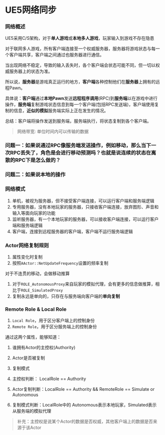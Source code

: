 # UE5网络同步

### 网络概述

UE5采用C/S架构，对于**单人游戏**或**本地多人游戏**，玩家输入到游戏不存在隐患

对于联网多人游戏，所有客户端连接至一个权威服务器，服务器将游戏状态与每一个客户端共享，客户端之间通过也服务器进行通信。

当出现网络不稳定，导致的输入丢失时，各个客户端会状态可能不同，但一切以权威服务器上的状态为准。

所以说，**服务器**是游戏真正运行的地方，**客户端**各种控制他们在**服务器**上拥有的远程Pawn。

具体说：**客户端**通过**本地Pawn**发送**远程程序调用**(RPC)到**服务端**以在游戏中进行操作，**服务端**复制游戏状态信息到每一个客户端(包括RPC发送端)，客户端使用复制的信息，**近似的模拟**服务端实际上正在发生的情况。

总结：客户端将操作发送到服务端，服务端执行，将状态复制到各个客户端。

> 网络带宽: 单位时间内可以传输的数据

### 问题一：如果说通过RPC像服务端发送操作，例如移动，那么当下一次RPC丢失了，角色是会进行移动预测吗？也就是说连续的状态在离散的RPC下是怎么做的？

### 问题二：如果说本地的操作

### 网络模式

1. 单机，被视为服务器，但不接受客户端连接，可以运行客户端和服务端逻辑
2. 专用服务器，没有本地玩家的服务器，只接收客户端连接，放弃图形、声音和输入等面向玩家的功能
3. 监听服务器，有一个本地玩家的服务器，可以接收客户端连接，可以运行客户端和服务端逻辑
4. 客户端，连接到远程服务器的客户端，客户端不运行服务端逻辑

### Actor网络复制规则

1. 属性变化时复制
2. 按照``AActor::NetUpdateFrequency``设置的频率复制

对于不连贯的移动，会做移动推算
1. 对于``ROLE_AutonomousProxy``来自玩家的模拟代理，会有更多的信息做推算，相比于``ROLE_SimulatedProxy``
2. 复制永远是单向的，只存在与服务端向客户端的**单向复制**

### Remote Role & Local Role

1. ``Local Role``，用于区分客户端上的控制身份
2. ``Remote Role``，用于区分服务端上的控制身份

通过这两个属性，能够知道：
1. 谁拥有Actor的主控权(Authority)
2. Actor是否被复制
3. 复制模式

1. 主控权判断： LocalRole == Authority
2. Actor复制判断：LocalRole == Authority && RemoteRole == Simulate or Autonomous
3. 复制模式判断：LocalRole中的 Autonomous表示本地玩家，Simulated表示从服务端的模拟代理

> 补充：主控权是说某个Actor的数据是否权威，其他客户端上的数据是否来源于该Actor


